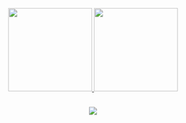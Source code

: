 
<div align="center">
  <a href="https://github.com/BelleVimercati">
  <img height="170em" src="https://github-readme-stats.vercel.app/api?username=BelleVimercati&show_icons=true&theme=radical&include_all_commits=true&count_private=true"/>
  <img height="170em" src="https://github-readme-stats.vercel.app/api/top-langs/?username=BelleVimercati&layout=compact&langs_count=7&theme=radical"/>
</div>


  ##
 
<div align="center"> 
  <a href="mailto:vimercatiisabelle@gmail.com" target="_blank"><img src="https://img.shields.io/badge/Gmail-D14836?style=for-the-badge&logo=gmail&logoColor=white" target="_blank"></a>
</div>
